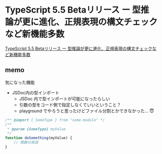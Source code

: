 # TypeScript 5.5 Betaリリース ー 型推論が更に進化、正規表現の構文チェックなど新機能多数

[TypeScript 5.5 Betaリリース ー 型推論が更に進化、正規表現の構文チェックなど新機能多数](https://techfeed.io/entries/662b3886e5181c5ae5391c10)

## memo

気になった機能
- JSDoc内の型インポート
  - JSDoc 内で型インポートが可能になったらしい
  - 引数の型をコード側で指定しなくていいということ？
  - playground でやろうと思ったけどファイル分割とかできなかった... :innocent:
```ts
/** @import { SomeType } from "some-module" */
/**
 * @param {SomeType} myValue
 */
function doSomething(myValue) {
    // 関数の実装
}
```